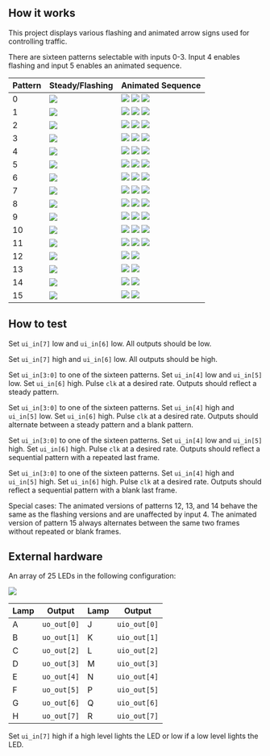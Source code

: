 ## How it works

This project displays various flashing and animated arrow signs used for controlling traffic.

There are sixteen patterns selectable with inputs 0-3. Input 4 enables flashing and input 5 enables an animated sequence.

| Pattern | Steady/Flashing | Animated Sequence                            |
| ------- | --------------- | -------------------------------------------- |
| 0       | ![](p20FD.svg)  | ![](p0060.svg) ![](p0078.svg) ![](p20FD.svg) |
| 1       | ![](p905F.svg)  | ![](p0003.svg) ![](p000F.svg) ![](p905F.svg) |
| 2       | ![](p20FD.svg)  | ![](p0060.svg) ![](p007C.svg) ![](p20FD.svg) |
| 3       | ![](p905F.svg)  | ![](p0003.svg) ![](p001F.svg) ![](p905F.svg) |
| 4       | ![](p20FD.svg)  | ![](p0070.svg) ![](p007C.svg) ![](p20FD.svg) |
| 5       | ![](p905F.svg)  | ![](p0007.svg) ![](p001F.svg) ![](p905F.svg) |
| 6       | ![](p20FD.svg)  | ![](p8870.svg) ![](p4274.svg) ![](p20FD.svg) |
| 7       | ![](p905F.svg)  | ![](p2107.svg) ![](p4417.svg) ![](p905F.svg) |
| 8       | ![](pEAFF.svg)  | ![](p8870.svg) ![](pCA7C.svg) ![](pEAFF.svg) |
| 9       | ![](pF57F.svg)  | ![](p2107.svg) ![](p651F.svg) ![](pF57F.svg) |
| 10      | ![](pEA95.svg)  | ![](p8810.svg) ![](pCA14.svg) ![](pEA95.svg) |
| 11      | ![](pF554.svg)  | ![](p2104.svg) ![](p6514.svg) ![](pF554.svg) |
| 12      | ![](pB0DD.svg)  | ![](pB0DD.svg) ![](p0000.svg)                |
| 13      | ![](pA000.svg)  | ![](pA000.svg) ![](p0000.svg)                |
| 14      | ![](p007F.svg)  | ![](p007F.svg) ![](p0000.svg)                |
| 15      | ![](pB9D5.svg)  | ![](p2185.svg) ![](p9850.svg)                |

## How to test

Set `ui_in[7]` low and `ui_in[6]` low. All outputs should be low.

Set `ui_in[7]` high and `ui_in[6]` low. All outputs should be high.

Set `ui_in[3:0]` to one of the sixteen patterns. Set `ui_in[4]` low and `ui_in[5]` low. Set `ui_in[6]` high. Pulse `clk` at a desired rate. Outputs should reflect a steady pattern.

Set `ui_in[3:0]` to one of the sixteen patterns. Set `ui_in[4]` high and `ui_in[5]` low. Set `ui_in[6]` high. Pulse `clk` at a desired rate. Outputs should alternate between a steady pattern and a blank pattern.

Set `ui_in[3:0]` to one of the sixteen patterns. Set `ui_in[4]` low and `ui_in[5]` high. Set `ui_in[6]` high. Pulse `clk` at a desired rate. Outputs should reflect a sequential pattern with a repeated last frame.

Set `ui_in[3:0]` to one of the sixteen patterns. Set `ui_in[4]` high and `ui_in[5]` high. Set `ui_in[6]` high. Pulse `clk` at a desired rate. Outputs should reflect a sequential pattern with a blank last frame.

Special cases: The animated versions of patterns 12, 13, and 14 behave the same as the flashing versions and are unaffected by input 4. The animated version of pattern 15 always alternates between the same two frames without repeated or blank frames.

## External hardware

An array of 25 LEDs in the following configuration:

![](arrowboard-rd.svg)

| Lamp | Output       | Lamp | Output       |
| ---- | ------------ | ---- | ------------ |
| A    | `uo_out[0]`  | J    | `uio_out[0]` |
| B    | `uo_out[1]`  | K    | `uio_out[1]` |
| C    | `uo_out[2]`  | L    | `uio_out[2]` |
| D    | `uo_out[3]`  | M    | `uio_out[3]` |
| E    | `uo_out[4]`  | N    | `uio_out[4]` |
| F    | `uo_out[5]`  | P    | `uio_out[5]` |
| G    | `uo_out[6]`  | Q    | `uio_out[6]` |
| H    | `uo_out[7]`  | R    | `uio_out[7]` |

Set `ui_in[7]` high if a high level lights the LED or low if a low level lights the LED.
